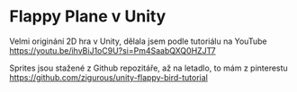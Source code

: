 # Flappy Plane v Unity

Velmi originání 2D hra v Unity, dělala jsem podle tutoriálu na YouTube
https://youtu.be/ihvBiJ1oC9U?si=Pm4SaabQXQ0HZJT7

Sprites jsou stažené z Github repozitáře, až na letadlo, to mám z pinterestu
https://github.com/zigurous/unity-flappy-bird-tutorial
